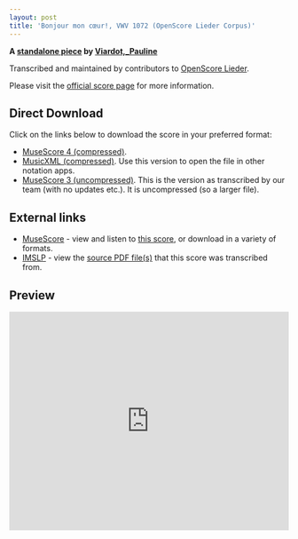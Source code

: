 ```yaml
---
layout: post
title: 'Bonjour mon cœur!, VWV 1072 (OpenScore Lieder Corpus)'
---
```


__A [standalone piece](https://fourscoreandmore.org/openscore/lieder/Viardot,_Pauline/_/) by [Viardot,_Pauline](https://fourscoreandmore.org/openscore/lieder/Viardot,_Pauline)__

Transcribed and maintained by contributors to [OpenScore Lieder].

Please visit the [official score page] for more information.

[official score page]: https://musescore.com/openscore-lieder-corpus/scores/6574373
[OpenScore Lieder]: https://musescore.com/openscore-lieder-corpus

## Direct Download

Click on the links below to download the score in your preferred format:
- [MuseScore 4 (compressed)](https://fourscoreandmore.org/openscore/lieder/Viardot,_Pauline/_/Bonjour_mon_c%C5%93ur%21,_VWV_1072.mscz).
- [MusicXML (compressed)](https://fourscoreandmore.org/openscore/lieder/Viardot,_Pauline/_/Bonjour_mon_c%C5%93ur%21,_VWV_1072.mxl). Use this version to open the file in other notation apps.
- [MuseScore 3 (uncompressed)](https://raw.githubusercontent.com/OpenScore/Lieder/refs/heads/main/scores/Viardot,_Pauline/_/Bonjour_mon_c%C5%93ur%21,_VWV_1072/lc6574373.mscx). This is the version as transcribed by our team (with no updates etc.). It is uncompressed (so a larger file).

## External links

- [MuseScore] - view and listen to [this score][MuseScore], or download in a variety of formats.
- [IMSLP] - view the [source PDF file(s)][IMSLP] that this score was transcribed from.

[MuseScore]: https://musescore.com/score/6574373
[IMSLP]: https://imslp.org/wiki/Special:ReverseLookup/424353

## Preview

<iframe width="100%" height="394" src="https://musescore.com/openscore-lieder-corpus/scores/6574373/embed" frameborder="0" allowfullscreen allow="autoplay; fullscreen"></iframe>
